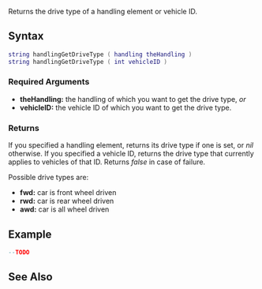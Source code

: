 Returns the drive type of a handling element or vehicle ID.

Syntax
------

``` lua
string handlingGetDriveType ( handling theHandling )
string handlingGetDriveType ( int vehicleID )
```

### Required Arguments

-   **theHandling:** the handling of which you want to get the drive type, *or*
-   **vehicleID:** the vehicle ID of which you want to get the drive type.

### Returns

If you specified a handling element, returns its drive type if one is set, or *nil* otherwise. If you specified a vehicle ID, returns the drive type that currently applies to vehicles of that ID. Returns *false* in case of failure.

Possible drive types are:

-   **fwd:** car is front wheel driven
-   **rwd:** car is rear wheel driven
-   **awd:** car is all wheel driven

Example
-------

``` lua
--TODO
```

See Also
--------
